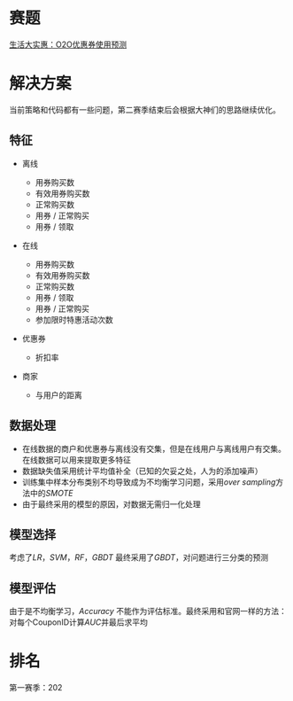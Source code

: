 ﻿# 赛题
[生活大实惠：O2O优惠券使用预测](https://tianchi.shuju.aliyun.com/competition/introduction.htm?spm=5176.100067.5678.1.UKhlpD&raceId=231587)
# 解决方案
当前策略和代码都有一些问题，第二赛季结束后会根据大神们的思路继续优化。
## 特征

 - 离线
    - 用券购买数
    - 有效用券购买数
    - 正常购买数
    - 用券 / 正常购买
    - 用券 / 领取
    
 - 在线
    - 用券购买数
    - 有效用券购买数
    - 正常购买数
    - 用券 / 领取
    - 用券 / 正常购买
    - 参加限时特惠活动次数
    
 - 优惠券
    - 折扣率
 - 商家
    - 与用户的距离
## 数据处理
 - 在线数据的商户和优惠券与离线没有交集，但是在线用户与离线用户有交集。在线数据可以用来提取更多特征
 - 数据缺失值采用统计平均值补全（已知的欠妥之处，人为的添加噪声）
 - 训练集中样本分布类别不均导致成为不均衡学习问题，采用*over sampling*方法中的*SMOTE*
 - 由于最终采用的模型的原因，对数据无需归一化处理
 
## 模型选择
考虑了*LR*，*SVM*，*RF*，*GBDT*
最终采用了*GBDT*，对问题进行三分类的预测

## 模型评估
由于是不均衡学习，*Accuracy* 不能作为评估标准。最终采用和官网一样的方法：对每个CouponID计算*AUC*并最后求平均

# 排名
第一赛季：202